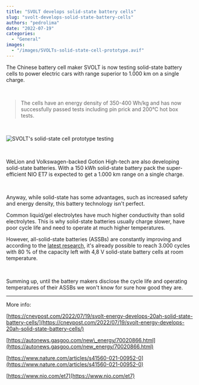 ```yaml
---
title: "SVOLT develops solid-state battery cells"
slug: "svolt-develops-solid-state-battery-cells"
authors: "pedrolima"
date: "2022-07-19"
categories:
  - "General"
images:
  - "/images/SVOLTs-solid-state-cell-prototype.avif"
---
```


The Chinese battery cell maker SVOLT is now testing solid-state battery cells to power electric cars with range superior to 1.000 km on a single charge.

 

> The cells have an energy density of 350-400 Wh/kg and has now successfully passed tests including pin prick and 200°C hot box tests.

 

![SVOLT's solid-state cell prototype testing](images/SVOLTs-solid-state-cell-prototype-testing.avif)

 

WeLion and Volkswagen-backed Gotion High-tech are also developing solid-state batteries. With a 150 kWh solid-state battery pack the super-efficient NIO ET7 is expected to get a 1.000 km range on a single charge.

 

Anyway, while solid-state has some advantages, such as increased safety and energy density, this battery technology isn't perfect.

Common liquid/gel electrolytes have much higher conductivity than solid electrolytes. This is why solid-state batteries usually charge slower, have poor cycle life and need to operate at much higher temperatures.

However, all-solid-state batteries (ASSBs) are constantly improving and according to the [latest research](https://www.nature.com/articles/s41560-021-00952-0), it's already possible to reach 3.000 cycles with 80 % of the capacity left with 4,8 V solid-state battery cells at room temperature.

 

Summing up, until the battery makers disclose the cycle life and operating temperatures of their ASSBs we won't know for sure how good they are.

---

More info:

[https://cnevpost.com/2022/07/19/svolt-energy-develops-20ah-solid-state-battery-cells/](https://cnevpost.com/2022/07/19/svolt-energy-develops-20ah-solid-state-battery-cells/)

[https://autonews.gasgoo.com/new\_energy/70020866.html](https://autonews.gasgoo.com/new_energy/70020866.html)

[https://www.nature.com/articles/s41560-021-00952-0](https://www.nature.com/articles/s41560-021-00952-0)

[https://www.nio.com/et7](https://www.nio.com/et7)
